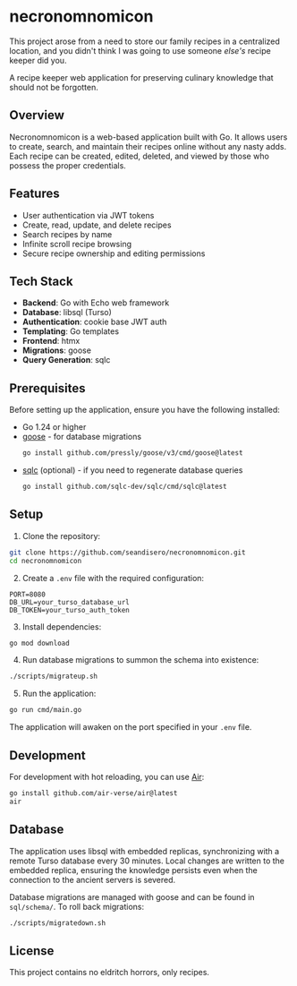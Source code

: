 # necronomnomicon

This project arose from a need to store our family recipes in a centralized location, and you didn't think I was going to use someone *else's* recipe keeper did you.

A recipe keeper web application for preserving culinary knowledge that should not be forgotten.

## Overview

Necronomnomicon is a web-based application built with Go. It allows users to create, search, and maintain their recipes online without any nasty adds. Each recipe can be created, edited, deleted, and viewed by those who possess the proper credentials.

## Features

- User authentication via JWT tokens
- Create, read, update, and delete recipes
- Search recipes by name
- Infinite scroll recipe browsing
- Secure recipe ownership and editing permissions

## Tech Stack

- **Backend**: Go with Echo web framework
- **Database**: libsql (Turso)
- **Authentication**: cookie base JWT auth
- **Templating**: Go templates
- **Frontend**: htmx
- **Migrations**: goose
- **Query Generation**: sqlc

## Prerequisites

Before setting up the application, ensure you have the following installed:

- Go 1.24 or higher
- [goose](https://github.com/pressly/goose) - for database migrations
  ```bash
  go install github.com/pressly/goose/v3/cmd/goose@latest
  ```
- [sqlc](https://sqlc.dev/) (optional) - if you need to regenerate database queries
  ```bash
  go install github.com/sqlc-dev/sqlc/cmd/sqlc@latest
  ```

## Setup

1. Clone the repository:
```bash
git clone https://github.com/seandisero/necronomnomicon.git
cd necronomnomicon
```

2. Create a `.env` file with the required configuration:
```
PORT=8080
DB_URL=your_turso_database_url
DB_TOKEN=your_turso_auth_token
```

3. Install dependencies:
```bash
go mod download
```

4. Run database migrations to summon the schema into existence:
```bash
./scripts/migrateup.sh
```

5. Run the application:
```bash
go run cmd/main.go
```

The application will awaken on the port specified in your `.env` file.

## Development

For development with hot reloading, you can use [Air](https://github.com/air-verse/air):
```bash
go install github.com/air-verse/air@latest
air
```

## Database

The application uses libsql with embedded replicas, synchronizing with a remote Turso database every 30 minutes. Local changes are written to the embedded replica, ensuring the knowledge persists even when the connection to the ancient servers is severed.

Database migrations are managed with goose and can be found in `sql/schema/`. To roll back migrations:
```bash
./scripts/migratedown.sh
```

## License

This project contains no eldritch horrors, only recipes.
